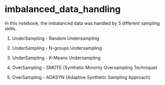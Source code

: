 # imbalanced_data_handling
In this notebook, the imbalanced data was handled by 5 different sampling skills.

1. UnderSampling - Random Undersampling

2. UnderSampling - N-groups Undersampling

3. UnderSampling - K-Means Undersampling

4. OverSampling - SMOTE (Synthetic Minority Oversampling Technique)

5. OverSampling - ADASYN (Adaptive Synthetic Sampling Approach)
